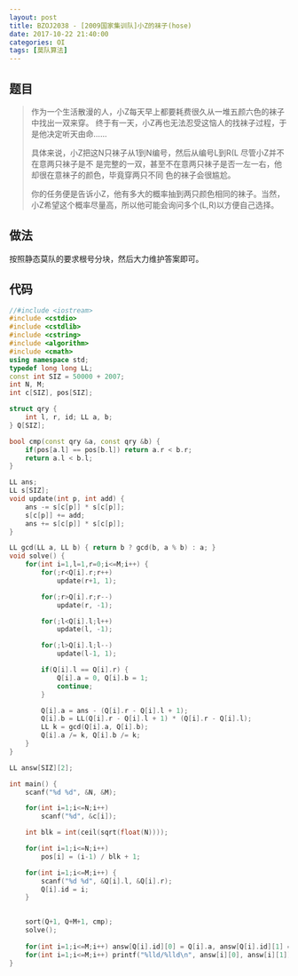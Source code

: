 ```yaml
---
layout: post
title: BZOJ2038 - [2009国家集训队]小Z的袜子(hose)
date: 2017-10-22 21:40:00
categories: OI
tags: [莫队算法]
---
```


## 题目

> 作为一个生活散漫的人，小Z每天早上都要耗费很久从一堆五颜六色的袜子中找出一双来穿。
> 终于有一天，小Z再也无法忍受这恼人的找袜子过程，于是他决定听天由命……
> 
> 具体来说，小Z把这N只袜子从1到N编号，然后从编号L到R(L 尽管小Z并不在意两只袜子是不
> 是完整的一双，甚至不在意两只袜子是否一左一右，他却很在意袜子的颜色，毕竟穿两只不同
> 色的袜子会很尴尬。
> 
> 你的任务便是告诉小Z，他有多大的概率抽到两只颜色相同的袜子。当然，小Z希望这个概率尽量高，所以他可能会询问多个(L,R)以方便自己选择。

## 做法

按照静态莫队的要求根号分块，然后大力维护答案即可。

## 代码

```cpp
//#include <iostream>
#include <cstdio>
#include <cstdlib>
#include <cstring>
#include <algorithm>
#include <cmath>
using namespace std;
typedef long long LL;
const int SIZ = 50000 + 2007;
int N, M;
int c[SIZ], pos[SIZ];

struct qry {
    int l, r, id; LL a, b;
} Q[SIZ];

bool cmp(const qry &a, const qry &b) {
    if(pos[a.l] == pos[b.l]) return a.r < b.r;
    return a.l < b.l;
}

LL ans;
LL s[SIZ];
void update(int p, int add) {
    ans -= s[c[p]] * s[c[p]];
    s[c[p]] += add;
    ans += s[c[p]] * s[c[p]];
}

LL gcd(LL a, LL b) { return b ? gcd(b, a % b) : a; }
void solve() {
    for(int i=1,l=1,r=0;i<=M;i++) {
        for(;r<Q[i].r;r++)
            update(r+1, 1);

        for(;r>Q[i].r;r--)
            update(r, -1);

        for(;l<Q[i].l;l++)
            update(l, -1);

        for(;l>Q[i].l;l--)
            update(l-1, 1);

        if(Q[i].l == Q[i].r) {
            Q[i].a = 0, Q[i].b = 1;
            continue;
        }

        Q[i].a = ans - (Q[i].r - Q[i].l + 1);
        Q[i].b = LL(Q[i].r - Q[i].l + 1) * (Q[i].r - Q[i].l);
        LL k = gcd(Q[i].a, Q[i].b);
        Q[i].a /= k, Q[i].b /= k;
    }
}

LL answ[SIZ][2];

int main() {
    scanf("%d %d", &N, &M);

    for(int i=1;i<=N;i++)
        scanf("%d", &c[i]);

    int blk = int(ceil(sqrt(float(N))));

    for(int i=1;i<=N;i++)
        pos[i] = (i-1) / blk + 1;

    for(int i=1;i<=M;i++) {
        scanf("%d %d", &Q[i].l, &Q[i].r);
        Q[i].id = i;
    }
    

    sort(Q+1, Q+M+1, cmp);
    solve();
    
    for(int i=1;i<=M;i++) answ[Q[i].id][0] = Q[i].a, answ[Q[i].id][1] = Q[i].b;
    for(int i=1;i<=M;i++) printf("%lld/%lld\n", answ[i][0], answ[i][1]);
}
```
